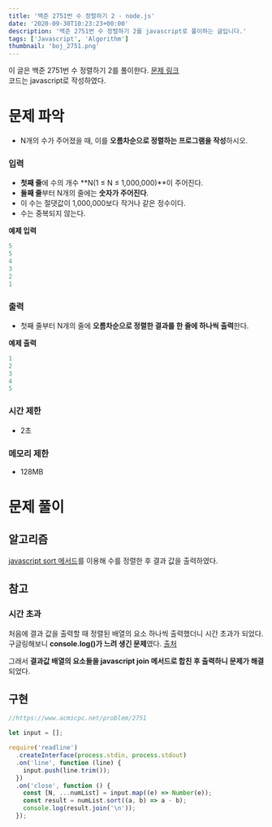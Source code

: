```yaml
---
title: '백준 2751번 수 정렬하기 2 - node.js'
date: '2020-09-30T10:23:23+00:00'
description: '백준 2751번 수 정렬하기 2를 javascript로 풀이하는 글입니다.'
tags: ['Javascript', 'Algorithm']
thumbnail: 'boj_2751.png'
---
```


이 글은 백준 2751번 수 정렬하기 2를 풀이한다. [문제 링크](https://www.acmicpc.net/problem/2751)  
코드는 javascript로 작성하였다.

# 문제 파악

- N개의 수가 주어졌을 때, 이를 **오름차순으로 정렬하는 프로그램을 작성**하시오.

### 입력

- **첫째 줄**에 수의 개수 **N(1 ≤ N ≤ 1,000,000)**이 주어진다.
- **둘째 줄**부터 N개의 줄에는 **숫자가 주어진다**.
- 이 수는 절댓값이 1,000,000보다 작거나 같은 정수이다.
- 수는 중복되지 않는다.

**예제 입력**

```powershell
5
5
4
3
2
1
```

### 출력

- 첫째 줄부터 N개의 줄에 **오름차순으로 정렬한 결과를 한 줄에 하나씩 출력**한다.

**예제 출력**

```powershell
1
2
3
4
5
```

### 시간 제한

- 2초

### 메모리 제한

- 128MB

# 문제 풀이

## 알고리즘

[javascript sort 메서드](https://developer.mozilla.org/ko/docs/Web/JavaScript/Reference/Global_Objects/Array/sort)를 이용해 수를 정렬한 후 결과 값을 출력하였다.

## 참고

### 시간 초과

처음에 결과 값을 출력할 때 정렬된 배열의 요소 하나씩 출력했더니 시간 초과가 되었다. 구글링해보니 **console.log()가 느려 생긴 문제**였다. [출처](https://www.acmicpc.net/board/view/47265)

그래서 **결과값 배열의 요소들을 javascript join 메서드로 합친 후 출력하니 문제가 해결**되었다.

## 구현

```jsx
//https://www.acmicpc.net/problem/2751

let input = [];

require('readline')
  .createInterface(process.stdin, process.stdout)
  .on('line', function (line) {
    input.push(line.trim());
  })
  .on('close', function () {
    const [N, ...numList] = input.map((e) => Number(e));
    const result = numList.sort((a, b) => a - b);
    console.log(result.join('\n'));
  });
```
